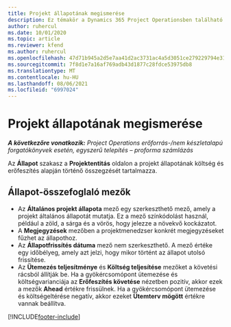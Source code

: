 ```yaml
---
title: Projekt állapotának megismerése
description: Ez témakör a Dynamics 365 Project Operationsben található projektekhez rendelt állapotokkal kapcsolatos információkat biztosít.
author: ruhercul
ms.date: 10/01/2020
ms.topic: article
ms.reviewer: kfend
ms.author: ruhercul
ms.openlocfilehash: 47d71b945a2d5e7aa41d2ac3731ac4a5d3051ce279229794e31c9673f688130e
ms.sourcegitcommit: 7f8d1e7a16af769adb43d1877c28fdce53975db8
ms.translationtype: MT
ms.contentlocale: hu-HU
ms.lasthandoff: 08/06/2021
ms.locfileid: "6997024"
---
```

# <a name="understand-project-status"></a>Projekt állapotának megismerése

_**A következőre vonatkozik:** Project Operations erőforrás-/nem készletalapú forgatókönyvek esetén, egyszerű telepítés – proforma számlázás_


Az **Állapot** szakasz a **Projektentitás** oldalon a projekt állapotának költség és erőfeszítés alapján történő összegzését tartalmazza.


## <a name="status-summary-fields"></a>Állapot-összefoglaló mezők

- Az **Általános projekt állapota** mező egy szerkeszthető mező, amely a projekt általános állapotát mutatja. Ez a mező színkódolást használ, például a zöld, a sárga és a vörös, hogy jelezze a növekvő kockázatot. 
- A **Megjegyzések** mezőben a projektmenedzser konkrét megjegyzéseket fűzhet az állapothoz. 
- Az **Állapotfrissítés dátuma** mező nem szerkeszthető. A mező értéke egy időbélyeg, amely azt jelzi, hogy mikor történt az állapot utolsó frissítése.
- Az **Ütemezés teljesítménye** és **Költség teljesítése** mezőket a követési rácsból állítják be. Ha a gyökércsomópont ütemezése és költségvarianciája az **Erőfeszítés követése** nézetben pozitív, akkor ezek a mezők **Ahead** értékre frissülnek. Ha a gyökércsomópont ütemezése és költségeltérése negatív, akkor ezeket **Ütemterv mögött** értékre vannak beállítva.


[!INCLUDE[footer-include](../includes/footer-banner.md)]